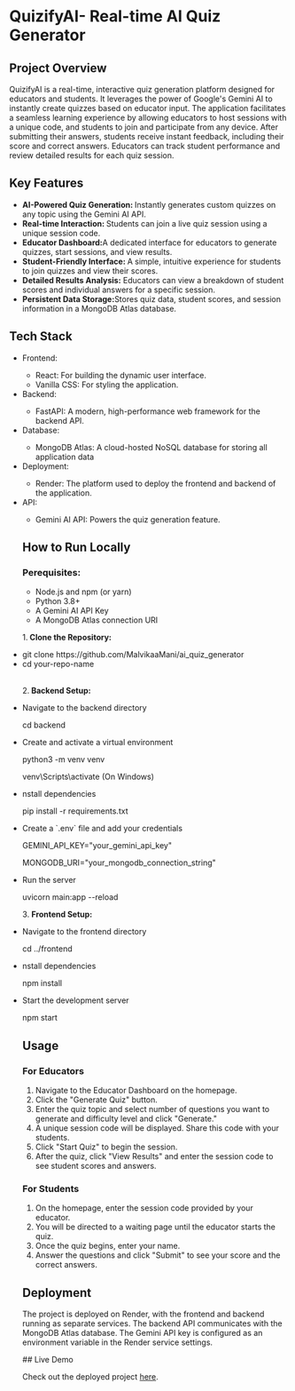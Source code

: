 <h1> QuizifyAI- Real-time AI Quiz Generator </h1>

<h2> Project Overview </h2>

QuizifyAI is a real-time, interactive quiz generation platform designed for educators and students. It leverages the power of Google's Gemini AI to instantly create quizzes based on educator input. The application facilitates a seamless learning experience by allowing educators to host sessions with a unique code, and students to join and participate from any device. After submitting their answers, students receive instant feedback, including their score and correct answers. Educators can track student performance and review detailed results for each quiz session.



<h2> Key Features </h2>

<ul> 

<li> <b> AI-Powered Quiz Generation: </b> Instantly generates custom quizzes on any topic using the Gemini AI API. </li>

<li> <b>Real-time Interaction: </b> Students can join a live quiz session using a unique session code. </li>

<li> <b> Educator Dashboard:</b>A dedicated interface for educators to generate quizzes, start sessions, and view results.</li>

<li>  <b>Student-Friendly Interface: </b> A simple, intuitive experience for students to join quizzes and view their scores.</li>

<li> <b> Detailed Results Analysis:</b>  Educators can view a breakdown of student scores and individual answers for a specific session. </li>

<li> <b> Persistent Data Storage:</b>Stores quiz data, student scores, and session information in a MongoDB Atlas database. </li>

</ul>



<h2> Tech Stack</h2>

<ul>

<li> Frontend:</li>

<ul> 

<li> React: For building the dynamic user interface.</li>

<li> Vanilla CSS: For styling the application.</li>

</ul>

<li> Backend:</li>

<ul>

<li>FastAPI: A modern, high-performance web framework for the backend API. </li>

</ul>

<li> Database:</li>

<ul> 

<li>MongoDB Atlas: A cloud-hosted NoSQL database for storing all application data</li>

</ul>

<li>Deployment: </li>

<ul>

<li>Render: The platform used to deploy the frontend and backend of the application. </li>
</ul>

<li>API: </li>

<ul>

<li> Gemini AI API: Powers the quiz generation feature.</li>

</ul>



<h2> How to Run Locally</h2>

<h3>Perequisites: </h3>

<ul> 

<li>Node.js and npm (or yarn) </li>

<li> Python 3.8+</li>

<li> A Gemini AI API Key</li>

<li>A MongoDB Atlas connection URI </li>

</ul>

<p>1.<b> Clone the Repository: </b></p>

<li> git clone https://github.com/MalvikaaMani/ai_quiz_generator</li>

<li>cd your-repo-name </li>
<br>

<p>2.<b> Backend Setup:</b></p>

<li>Navigate to the backend directory</li> 

<p> cd backend </p> 

<li>Create and activate a virtual environment</li>

<p>python3 -m venv venv</p> 

<p>venv\Scripts\activate (On Windows)

<li>nstall dependencies</li>

<p> pip install -r requirements.txt</p>

<li>Create a `.env` file and add your credentials</li>

<p>GEMINI_API_KEY="your_gemini_api_key"</p>

<p>MONGODB_URI="your_mongodb_connection_string" </p>

<li>Run the server</li>

<p> uvicorn main:app --reload</p>

<p>3. <b>Frontend Setup: </b></p>

<li>Navigate to the frontend directory</li>

<p> cd ../frontend</p>

<li>nstall dependencies</li>

<p>npm install</p>

<li>Start the development server</li>

<p> npm start</p>



<h2> Usage</h2>

<h3> For Educators</h3>

<ol>

<li>Navigate to the Educator Dashboard on the homepage. </li>

<li>Click the "Generate Quiz" button. </li>

<li> Enter the quiz topic and select number of questions you want to generate and difficulty level and click "Generate."</li>

<li>A unique session code will be displayed. Share this code with your students. </li>

<li> Click "Start Quiz" to begin the session.</li>

<li>After the quiz, click "View Results" and enter the session code to see student scores and answers. </li>

</ol>



<h3>For Students </h3>

<ol>

<li>On the homepage, enter the session code provided by your educator. </li>

<li> You will be directed to a waiting page until the educator starts the quiz.</li>

<li> Once the quiz begins, enter your name.</li>

<li> Answer the questions and click "Submit" to see your score and the correct answers.</li>

</ol>



<h2> Deployment</h2>

<p> The project is deployed on Render, with the frontend and backend running as separate services. The backend API communicates with the MongoDB Atlas database. The Gemini API key is configured as an environment variable in the Render service settings.</p>
## Live Demo

Check out the deployed project [here](https://ai-quiz-generator-app.onrender.com).

